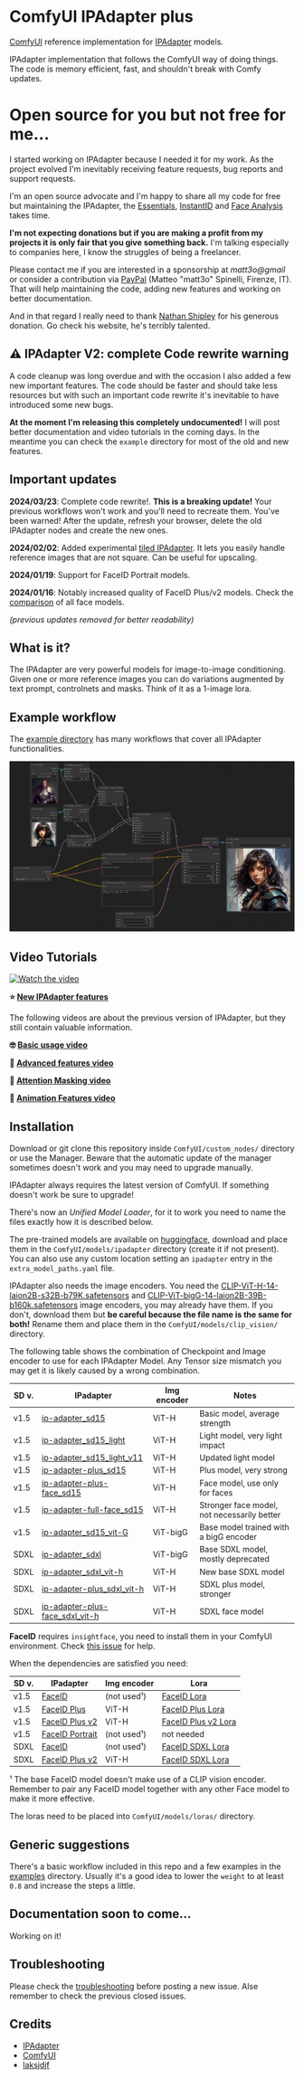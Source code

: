 # ComfyUI IPAdapter plus
[ComfyUI](https://github.com/comfyanonymous/ComfyUI) reference implementation for [IPAdapter](https://github.com/tencent-ailab/IP-Adapter/) models.

IPAdapter implementation that follows the ComfyUI way of doing things. The code is memory efficient, fast, and shouldn't break with Comfy updates.

# Open source for you but not free for me...

I started working on IPAdapter because I needed it for my work. As the project evolved I'm inevitably receiving feature requests, bug reports and support requests.

I'm an open source advocate and I'm happy to share all my code for free but maintaining the IPAdapter, the [Essentials](https://github.com/cubiq/ComfyUI_essentials), [InstantID](https://github.com/cubiq/ComfyUI_InstantID) and [Face Analysis](https://github.com/cubiq/ComfyUI_FaceAnalysis) takes time.

**I'm not expecting donations but if you are making a profit from my projects it is only fair that you give something back.** I'm talking especially to companies here, I know the struggles of being a freelancer.

Please contact me if you are interested in a sponsorship at _matt3o@gmail_ or consider a contribution via [PayPal](https://paypal.me/matt3o) (Matteo "matt3o" Spinelli, Firenze, IT). That will help maintaining the code, adding new features and working on better documentation.

And in that regard I really need to thank [Nathan Shipley](https://www.nathanshipley.com/) for his generous donation. Go check his website, he's terribly talented.

## :warning: IPAdapter V2: complete Code rewrite warning

A code cleanup was long overdue and with the occasion I also added a few new important features. The code should be faster and should take less resources but with such an important code rewrite it's inevitable to have introduced some new bugs.

**At the moment I'm releasing this completely undocumented!** I will post better documentation and video tutorials in the coming days. In the meantime you can check the `example` directory for most of the old and new features.

## Important updates

**2024/03/23**: Complete code rewrite!. **This is a breaking update!** Your previous workflows won't work and you'll need to recreate them. You've been warned! After the update, refresh your browser, delete the old IPAdapter nodes and create the new ones.

**2024/02/02**: Added experimental [tiled IPAdapter](#tiled-ipadapter). It lets you easily handle reference images that are not square. Can be useful for upscaling.

**2024/01/19**: Support for FaceID Portrait models.

**2024/01/16**: Notably increased quality of FaceID Plus/v2 models. Check the [comparison](https://github.com/cubiq/ComfyUI_IPAdapter_plus/issues/195) of all face models.

*(previous updates removed for better readability)*

## What is it?

The IPAdapter are very powerful models for image-to-image conditioning. Given one or more reference images you can do variations augmented by text prompt, controlnets and masks. Think of it as a 1-image lora.

## Example workflow

The [example directory](./examples/) has many workflows that cover all IPAdapter functionalities.

![IPAdapter Example workflow](./examples/demo_workflow.jpg)

## Video Tutorials

<a href="https://youtu.be/_JzDcgKgghY" target="_blank">
 <img src="https://img.youtube.com/vi/_JzDcgKgghY/hqdefault.jpg" alt="Watch the video" />
</a>

**:star: [New IPAdapter features](https://youtu.be/_JzDcgKgghY)**

The following videos are about the previous version of IPAdapter, but they still contain valuable information.

**:nerd_face: [Basic usage video](https://youtu.be/7m9ZZFU3HWo)**

**:rocket: [Advanced features video](https://www.youtube.com/watch?v=mJQ62ly7jrg)**

**:japanese_goblin: [Attention Masking video](https://www.youtube.com/watch?v=vqG1VXKteQg)**

**:movie_camera: [Animation Features video](https://www.youtube.com/watch?v=ddYbhv3WgWw)**

## Installation

Download or git clone this repository inside `ComfyUI/custom_nodes/` directory or use the Manager. Beware that the automatic update of the manager sometimes doesn't work and you may need to upgrade manually.

IPAdapter always requires the latest version of ComfyUI. If something doesn't work be sure to upgrade!

There's now an *Unified Model Loader*, for it to work you need to name the files exactly how it is described below.

The pre-trained models are available on [huggingface](https://huggingface.co/h94/IP-Adapter), download and place them in the `ComfyUI/models/ipadapter` directory (create it if not present). You can also use any custom location setting an `ipadapter` entry in the `extra_model_paths.yaml` file.

IPAdapter also needs the image encoders. You need the [CLIP-ViT-H-14-laion2B-s32B-b79K.safetensors](https://huggingface.co/h94/IP-Adapter/resolve/main/models/image_encoder/model.safetensors) and [CLIP-ViT-bigG-14-laion2B-39B-b160k.safetensors](https://huggingface.co/h94/IP-Adapter/resolve/main/sdxl_models/image_encoder/model.safetensors) image encoders, you may already have them. If you don't, download them but **be careful because the file name is the same for both!** Rename them and place them in the `ComfyUI/models/clip_vision/` directory.

The following table shows the combination of Checkpoint and Image encoder to use for each IPAdapter Model. Any Tensor size mismatch you may get it is likely caused by a wrong combination.

| SD v. | IPadapter | Img encoder | Notes |
|---|---|---|---|
| v1.5 | [ip-adapter_sd15](https://huggingface.co/h94/IP-Adapter/resolve/main/models/ip-adapter_sd15.safetensors) | ViT-H | Basic model, average strength |
| v1.5 | [ip-adapter_sd15_light](https://huggingface.co/h94/IP-Adapter/resolve/main/models/ip-adapter_sd15_light.safetensors) | ViT-H | Light model, very light impact |
| v1.5 | [ip-adapter_sd15_light_v11](https://huggingface.co/h94/IP-Adapter/resolve/main/models/ip-adapter_sd15_light_v11.bin) | ViT-H | Updated light model |
| v1.5 | [ip-adapter-plus_sd15](https://huggingface.co/h94/IP-Adapter/resolve/main/models/ip-adapter-plus_sd15.safetensors) | ViT-H | Plus model, very strong |
| v1.5 | [ip-adapter-plus-face_sd15](https://huggingface.co/h94/IP-Adapter/resolve/main/models/ip-adapter-plus-face_sd15.safetensors) | ViT-H | Face model, use only for faces |
| v1.5 | [ip-adapter-full-face_sd15](https://huggingface.co/h94/IP-Adapter/resolve/main/models/ip-adapter-full-face_sd15.safetensors) | ViT-H | Stronger face model, not necessarily better |
| v1.5 | [ip-adapter_sd15_vit-G](https://huggingface.co/h94/IP-Adapter/resolve/main/models/ip-adapter_sd15_vit-G.safetensors) | ViT-bigG | Base model trained with a bigG encoder |
| SDXL | [ip-adapter_sdxl](https://huggingface.co/h94/IP-Adapter/resolve/main/sdxl_models/ip-adapter_sdxl.safetensors) | ViT-bigG | Base SDXL model, mostly deprecated |
| SDXL | [ip-adapter_sdxl_vit-h](https://huggingface.co/h94/IP-Adapter/resolve/main/sdxl_models/ip-adapter_sdxl_vit-h.safetensors) | ViT-H | New base SDXL model |
| SDXL | [ip-adapter-plus_sdxl_vit-h](https://huggingface.co/h94/IP-Adapter/resolve/main/sdxl_models/ip-adapter-plus_sdxl_vit-h.safetensors) | ViT-H | SDXL plus model, stronger |
| SDXL | [ip-adapter-plus-face_sdxl_vit-h](https://huggingface.co/h94/IP-Adapter/resolve/main/sdxl_models/ip-adapter-plus-face_sdxl_vit-h.safetensors) | ViT-H | SDXL face model |

**FaceID** requires `insightface`, you need to install them in your ComfyUI environment. Check [this issue](https://github.com/cubiq/ComfyUI_IPAdapter_plus/issues/162) for help.

When the dependencies are satisfied you need:

| SD v. | IPadapter | Img encoder | Lora |
|---|---|---|---|
| v1.5 | [FaceID](https://huggingface.co/h94/IP-Adapter-FaceID/resolve/main/ip-adapter-faceid_sd15.bin) | (not used¹) | [FaceID Lora](https://huggingface.co/h94/IP-Adapter-FaceID/resolve/main/ip-adapter-faceid_sd15_lora.safetensors) |
| v1.5 | [FaceID Plus](https://huggingface.co/h94/IP-Adapter-FaceID/resolve/main/ip-adapter-faceid-plus_sd15.bin) | ViT-H | [FaceID Plus Lora](https://huggingface.co/h94/IP-Adapter-FaceID/resolve/main/ip-adapter-faceid-plus_sd15_lora.safetensors) |
| v1.5 | [FaceID Plus v2](https://huggingface.co/h94/IP-Adapter-FaceID/resolve/main/ip-adapter-faceid-plusv2_sd15.bin) | ViT-H | [FaceID Plus v2 Lora](https://huggingface.co/h94/IP-Adapter-FaceID/resolve/main/ip-adapter-faceid-plusv2_sd15_lora.safetensors) |
| v1.5 | [FaceID Portrait](https://huggingface.co/h94/IP-Adapter-FaceID/resolve/main/ip-adapter-faceid-portrait_sd15.bin) | (not used¹)| not needed |
| SDXL | [FaceID](https://huggingface.co/h94/IP-Adapter-FaceID/resolve/main/ip-adapter-faceid_sdxl.bin) | (not used¹) | [FaceID SDXL Lora](https://huggingface.co/h94/IP-Adapter-FaceID/resolve/main/ip-adapter-faceid_sdxl_lora.safetensors) |
| SDXL | [FaceID Plus v2](https://huggingface.co/h94/IP-Adapter-FaceID/resolve/main/ip-adapter-faceid-plusv2_sdxl.bin) | ViT-H | [FaceID SDXL Lora](https://huggingface.co/h94/IP-Adapter-FaceID/resolve/main/ip-adapter-faceid-plusv2_sdxl_lora.safetensors) |


¹ The base FaceID model doesn't make use of a CLIP vision encoder. Remember to pair any FaceID model together with any other Face model to make it more effective.

The loras need to be placed into `ComfyUI/models/loras/` directory.

## Generic suggestions

There's a basic workflow included in this repo and a few examples in the [examples](./examples/) directory. Usually it's a good idea to lower the `weight` to at least `0.8` and increase the steps a little.

## Documentation soon to come...

Working on it!

## Troubleshooting

Please check the [troubleshooting](https://github.com/cubiq/ComfyUI_IPAdapter_plus/issues/108) before posting a new issue. Alse remember to check the previous closed issues.

## Credits

- [IPAdapter](https://github.com/tencent-ailab/IP-Adapter/)
- [ComfyUI](https://github.com/comfyanonymous/ComfyUI)
- [laksjdjf](https://github.com/laksjdjf/IPAdapter-ComfyUI/)
